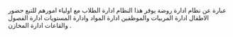 عبارة عن نظام ادارة روضة يوفر هذا النظام ادارة الطلاب مع اولياء امورهم للتبع حضور الاطفال ادارة المربيات والموظفين ادارة المواد وادارة المستويات ادارة الفصول والقاعات ادارة المخازن .
